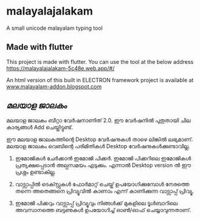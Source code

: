# malayalajalakam

A small unicode malayalam typing tool

## Made with flutter

This project is made with flutter. You can use the tool at the below address
https://malayalajalakam-5c48e.web.app/#/

An html version of this built in ELECTRON framework project is available at
www.malayalam-addon.blogspot.com


*മലയാള ജാലകം* 
-------------------------

മലയാള ജാലകം ബീറ്റാ വേർഷനാണിത് 2.0. ഈ വേർഷനിൽ പുതുതായി ചില കാര്യങ്ങൾ Add ചെയ്തിട്ടുണ്ട്.

ഈ മലയാള ജാലകത്തിന്റെ Desktop വേർഷനുകൾ താഴെ ലിങ്കിൽ ലഭ്യമാണ്‌. മലയാള ജാലകം വെബിന്റെ പരിമിതികൾ Desktop വേർഷനുകൾക്കുണ്ടാവില്ല.

1. ഇമോജികൾ ചേർക്കാൻ ഇമോജി പിക്കർ. ഇമോജി പിക്കറിലെ ഇമോജികൾ പ്രത്യക്ഷപ്പെടാൻ അല്പസമയം എടുക്കും. എന്നാൽ  Desktop version ൽ ഈ പ്രശ്നം ഉണ്ടാകില്ല. 

2. വാട്സാപ്പിൽ ടെക്സ്റ്റുകൾ ഫോർമാറ്റ് ചെയ്ത് ഉപയോഗിക്കുമ്പോൾ നേരത്തെ തന്നെ അതെങ്ങനെ പ്രിവ്യൂവിൽ കാണാം എന്ന് കാണിക്കുന്ന വാട്സാപ്പ് പ്രിവ്യൂ.

3. ഇമോജി പിക്കറും വാട്സാപ്പ് പ്രിവ്യൂവും നിങ്ങൾക്ക് മുകളിലെ ടൂൾബാറിലെ അവസാനത്തെ ബട്ടണുകൾ ഉപയോഗിച്ച് ഓൺ/ഓഫ് ചെയ്യാവുന്നതാണ്‌.
